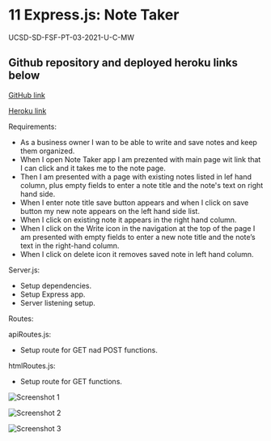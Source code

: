 # 11 Express.js: Note Taker

UCSD-SD-FSF-PT-03-2021-U-C-MW

## Github repository and deployed heroku links below

[GitHub link](https://github.com/djony88/11_Note_App)

[Heroku link](https://damp-river-55680.herokuapp.com/)

Requirements:

* As a business owner I wan to be able to write and save notes and keep them organized.
* When I open Note Taker app I am prezented with main page wit link that I can click and it takes me to the note page.
* Then I am presented with a page with existing notes listed in lef hand column, plus empty fields to enter a note title and the note's text on right hand side.
* When I enter note title save button appears and when I click on save button my new note appears on the left hand side list.
* When I click on existing note it appears in the right hand column.
* When I click on the Write icon in the navigation at the top of the page I am presented with empty fields to enter a new note title and the note’s text in the right-hand column.
* When I click on delete icon it removes saved note in left hand column. 

Server.js:

* Setup dependencies.
* Setup Express app.
* Server listening setup.

Routes:

apiRoutes.js:

* Setup route for GET nad POST functions.

htmlRoutes.js:

* Setup route for GET functions.

![Screenshot 1](./11_Note_App/Assets/img/Notes_App.png)

![Screenshot 2](./11_Note_App/Assets/img/Notes_App_2.png)

![Screenshot 3](./11_Note_App/Assets/img/Notes_App_1.png)
